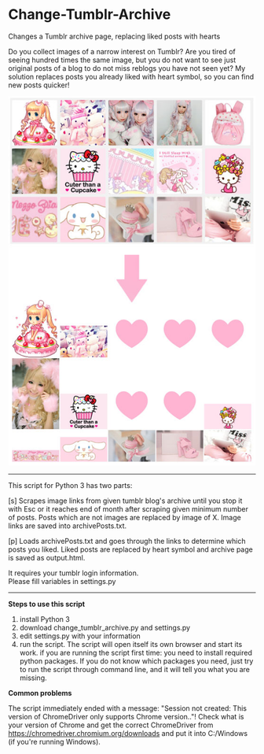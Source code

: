 # Change-Tumblr-Archive
Changes a Tumblr archive page, replacing liked posts with hearts

Do you collect images of a narrow interest on Tumblr?
Are you tired of seeing hundred times the same image,
but you do not want to see just original posts of a blog
to do not miss reblogs you have not seen yet?
My solution replaces posts you already liked 
with heart symbol, so you can find new posts quicker!

<img src="./example.jpg">

***

This script for Python 3 has two parts:                     
                                                                
[s] Scrapes image links from given tumblr blog's archive until you stop it with Esc or it reaches end of month after scraping 
given minimum number of posts. Posts which are not images are replaced by image of X. Image links are saved into archivePosts.txt.                                           
                                                                 
[p] Loads archivePosts.txt and goes through the links to determine which posts you liked. Liked posts are replaced by heart symbol and archive page is saved as output.html.                                             
                                                                
It requires your tumblr login information.                  
Please fill variables in settings.py                                                                                                                 
                                                                
***

<b>Steps to use this script</b>

1. install Python 3
2. download change_tumblr_archive.py and settings.py
3. edit settings.py with your information
4. run the script. The script will open itself its own browser and start its work.
if you are running the script first time:
you need to install required python packages.
If you do not know which packages you need, just try to run the script through command line, and it will tell you what you are missing.


<b>Common problems</b>

The script immediately ended with a message: "Session not created: This version of ChromeDriver only supports Chrome version.."! Check what is your version of Chrome and get the correct ChromeDriver from https://chromedriver.chromium.org/downloads and put it into C:/Windows (if you're running Windows).




